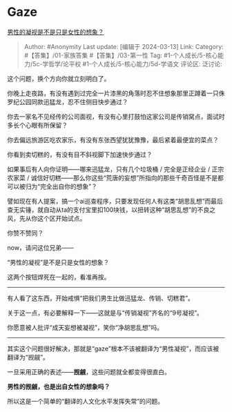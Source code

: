 # Gaze
[男性的凝视是不是只是女性的想象？](https://www.zhihu.com/question/641081823/answer/3428251809)

> Author: #Anonymity
> Last update: [编辑于 2024-03-13]
> Link:
> Category: #【答集】/01-家族答集 #【答集】/03-第一性 
> Tag: #1-个人成长/5-核心能力/5c-学哲学/论平权 #1-个人成长/5-核心能力/5d-学语文 
> 评论区:
> 泛讨论:

这个问题，换个方向你就立刻明白了。

你晚上走夜路，有没有遇到过完全一片漆黑的角落时忍不住想象那里正蹲着一只侏罗纪公园同款迅猛龙，忍不住侧目快步通过？

你去一家名不见经传的公司面视，有没有心里打鼓怕这家公司是传销窝点，面试时多长个心眼有所保留？

你去偏远旅游区吃农家乐，有没有东张西望犹犹豫豫，最后紧着最便宜的菜点？

你看到卖切糕的，有没有目不斜视脚下加速快步通过？

如果事后有人向你证明——哪来迅猛龙，只有几个垃圾桶 / 完全是正经企业 / 正宗农家菜 / 诚信好切糕——那么你这些“荒唐的妄想”所指向的那些千奇百怪是不是都可以被归为“完全出自你的想象”？

譬如现在有人提案，搞一个ai巡查程序，只要发现任何人有这类“胡思乱想”而最后查无实锤，就自动从ta的支付宝里扣100块钱，以扭转这种“胡思乱想”的不良之风，先从你这个区开始试点。

你赞不赞同？

  

now，请问这位兄弟——

“男性的凝视”是不是只是女性的想象？

  

这两个按钮焊死在一起的，看准再按。

---

有人看了这东西，开始戒惧“把我们男生比做迅猛龙、传销、切糕君”。

关于这一点，有必要解释一下——这就是与“传销凝视”齐名的“9号凝视”。

你愿意被人批评“成天妄想被凝视”，笑你“净胡思乱想”吗。

---

其实这个问题很好解决，那就是“gaze”根本不该被翻译为“男性凝视”，而应该被翻译为“觊觎”。

一旦采用正确的表述——**觊觎**，这些问题就全都变得很直白。

**男性的觊觎，也是出自女性的想象吗？**

所以这是一个简单的“翻译的人文化水平发挥失常”的问题。
